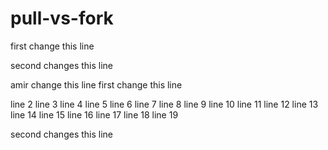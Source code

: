 # pull-vs-fork

first change this line

second changes this line

amir change this line
first change this line

line 2
line 3
line 4
line 5
line 6
line 7
line 8
line 9
line 10
line 11
line 12
line 13
line 14
line 15
line 16
line 17
line 18
line 19

second changes this line